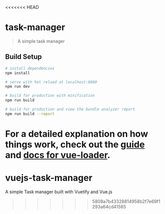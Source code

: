<<<<<<< HEAD
# task-manager

> A simple task manager

## Build Setup

``` bash
# install dependencies
npm install

# serve with hot reload at localhost:8080
npm run dev

# build for production with minification
npm run build

# build for production and view the bundle analyzer report
npm run build --report
```

For a detailed explanation on how things work, check out the [guide](http://vuejs-templates.github.io/webpack/) and [docs for vue-loader](http://vuejs.github.io/vue-loader).
=======
# vuejs-task-manager
A simple Task manager built with Vuetify and Vue.js
>>>>>>> 5808a7b43328814958b2f7e69f1293a64cd41585
